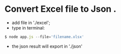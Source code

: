 # Convert Excel file to Json . 

- add file in './excel';
- type in terminal:
```javascript
$ node app.js --file='filename.xlsx'
```
- the json result will export in './json'
